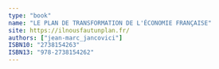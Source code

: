 ```yaml
---
type: "book"
name: "LE PLAN DE TRANSFORMATION DE L'ÉCONOMIE FRANÇAISE"
site: https://ilnousfautunplan.fr/
authors: ["jean-marc_jancovici"]
ISBN10: "2738154263"
ISBN13: "978-2738154262"
---
```

